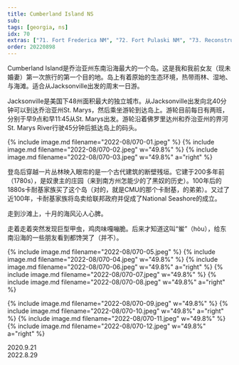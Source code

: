 ```yaml
---
title: Cumberland Island NS
sub: 
tags: [georgia, ns]
idx: 70
extras: ["71. Fort Frederica NM", "72. Fort Pulaski NM", "73. Reconstruction Era NHP", "74. Fort Matanzas NM", "75. Castillo de San Marcos NM", "76. Fort Caroline N MEM", "77. Timucuan Ecological and Historical Preserve"]
order: 20220898
---
```


Cumberland Island是乔治亚州东南沿海最大的一个岛。这是我和我前女友（现未婚妻）第一次旅行的第一个目的地。岛上有着原始的生态环境，热带雨林、湿地、与海滩。适合从Jacksonville出发的周末一日游。

Jacksonville是美国下48州面积最大的独立城市。从Jacksonville出发向北40分钟可以到达乔治亚州St. Marys，然后乘坐游轮到达岛上。游轮目前每日有两班，分别于早9点和早11:45从St. Marys出发。游轮沿着佛罗里达州和乔治亚州的界河St. Marys River行驶45分钟后抵达岛上的码头。

{% include image.md filename="2022-08/070-01.jpeg" %}
{% include image.md filename="2022-08/070-02.jpeg" w="49.8%" %}
{% include image.md filename="2022-08/070-03.jpeg" w="49.8%" a="right" %}

登岛后穿越一片丛林映入眼帘的是一个古代建筑的断壁残垣。它建于200多年前（1780s），是奴隶主的庄园（来到南方州怎能少的了黑奴的历史）。100年后的1880s卡耐基家族买了这个岛（对的，就是CMU的那个卡耐基，的弟弟）。又过了近100年，卡耐基家族将岛卖给联邦政府并促成了National Seashore的成立。

走到沙滩上，十月的海风沁人心脾。

走着走着突然发现巨型甲虫，鸡肉味嘎嘣脆。后来才知道这叫“鲎”（hòu），给东南沿海的一些朋友看到都馋哭了（并不）。

{% include image.md filename="2022-08/070-05.jpeg" %}
{% include image.md filename="2022-08/070-04.jpeg" w="49.8%" %}
{% include image.md filename="2022-08/070-06.jpeg" w="49.8%" a="right" %}
{% include image.md filename="2022-08/070-07.jpeg" w="49.8%" %}
{% include image.md filename="2022-08/070-08.jpeg" w="49.8%" a="right" %}

{% include image.md filename="2022-08/070-09.jpeg" w="49.8%" %}
{% include image.md filename="2022-08/070-10.jpeg" w="49.8%" a="right" %}
{% include image.md filename="2022-08/070-11.jpeg" w="49.8%" %}
{% include image.md filename="2022-08/070-12.jpeg" w="49.8%" a="right" %}

2020.9.21<br>
2022.8.29